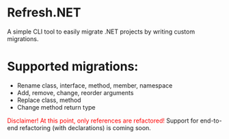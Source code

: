 # Refresh.NET
A simple CLI tool to easily migrate .NET projects by writing custom migrations.

# Supported migrations:
* Rename class, interface, method, member, namespace
* Add, remove, change, reorder arguments
* Replace class, method
* Change method return type

<span style="color:red">Disclaimer! At this point, only references are refactored!</span> Support for end-to-end refactoring (with declarations) is coming soon.
